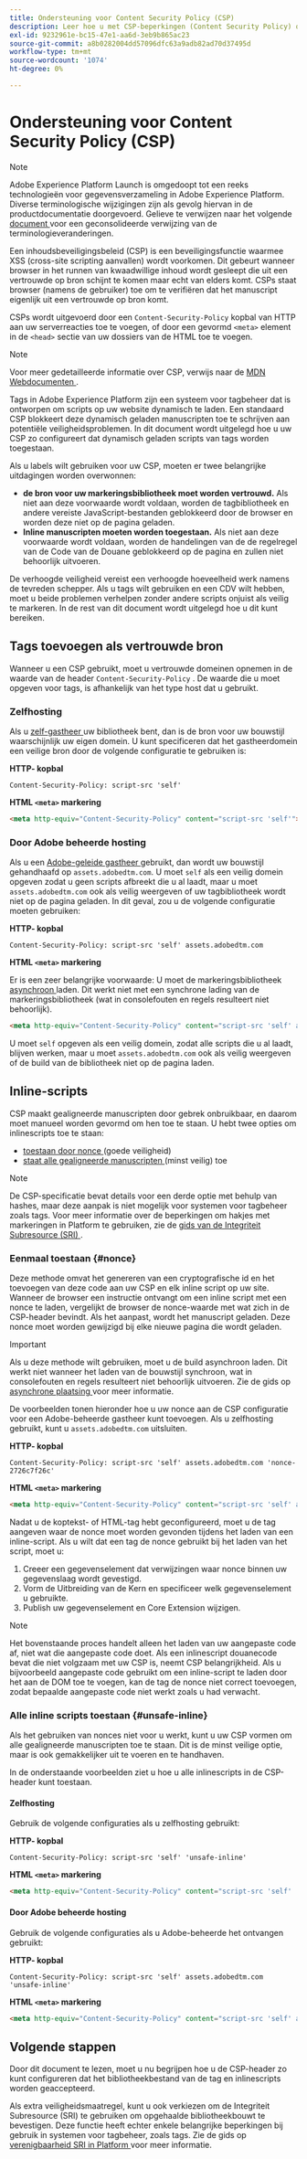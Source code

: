 ```yaml
---
title: Ondersteuning voor Content Security Policy (CSP)
description: Leer hoe u met CSP-beperkingen (Content Security Policy) omgaat wanneer u uw website integreert met tags in Adobe Experience Platform.
exl-id: 9232961e-bc15-47e1-aa6d-3eb9b865ac23
source-git-commit: a8b0282004dd57096dfc63a9adb82ad70d37495d
workflow-type: tm+mt
source-wordcount: '1074'
ht-degree: 0%

---
```


# Ondersteuning voor Content Security Policy (CSP)

>[!NOTE]
>
>Adobe Experience Platform Launch is omgedoopt tot een reeks technologieën voor gegevensverzameling in Adobe Experience Platform. Diverse terminologische wijzigingen zijn als gevolg hiervan in de productdocumentatie doorgevoerd. Gelieve te verwijzen naar het volgende [ document ](../../term-updates.md) voor een geconsolideerde verwijzing van de terminologieveranderingen.

Een inhoudsbeveiligingsbeleid (CSP) is een beveiligingsfunctie waarmee XSS (cross-site scripting aanvallen) wordt voorkomen. Dit gebeurt wanneer browser in het runnen van kwaadwillige inhoud wordt gesleept die uit een vertrouwde op bron schijnt te komen maar echt van elders komt. CSPs staat browser (namens de gebruiker) toe om te verifiëren dat het manuscript eigenlijk uit een vertrouwde op bron komt.

CSPs wordt uitgevoerd door een `Content-Security-Policy` kopbal van HTTP aan uw serverreacties toe te voegen, of door een gevormd `<meta>` element in de `<head>` sectie van uw dossiers van de HTML toe te voegen.

>[!NOTE]
>
> Voor meer gedetailleerde informatie over CSP, verwijs naar de [ MDN Webdocumenten ](https://developer.mozilla.org/en-US/docs/Web/HTTP/CSP).

Tags in Adobe Experience Platform zijn een systeem voor tagbeheer dat is ontworpen om scripts op uw website dynamisch te laden. Een standaard CSP blokkeert deze dynamisch geladen manuscripten toe te schrijven aan potentiële veiligheidsproblemen. In dit document wordt uitgelegd hoe u uw CSP zo configureert dat dynamisch geladen scripts van tags worden toegestaan.

Als u labels wilt gebruiken voor uw CSP, moeten er twee belangrijke uitdagingen worden overwonnen:

* **de bron voor uw markeringsbibliotheek moet worden vertrouwd.** Als niet aan deze voorwaarde wordt voldaan, worden de tagbibliotheek en andere vereiste JavaScript-bestanden geblokkeerd door de browser en worden deze niet op de pagina geladen.
* **Inline manuscripten moeten worden toegestaan.** Als niet aan deze voorwaarde wordt voldaan, worden de handelingen van de de regelregel van de Code van de Douane geblokkeerd op de pagina en zullen niet behoorlijk uitvoeren.

De verhoogde veiligheid vereist een verhoogde hoeveelheid werk namens de tevreden schepper. Als u tags wilt gebruiken en een CDV wilt hebben, moet u beide problemen verhelpen zonder andere scripts onjuist als veilig te markeren. In de rest van dit document wordt uitgelegd hoe u dit kunt bereiken.

## Tags toevoegen als vertrouwde bron

Wanneer u een CSP gebruikt, moet u vertrouwde domeinen opnemen in de waarde van de header `Content-Security-Policy` . De waarde die u moet opgeven voor tags, is afhankelijk van het type host dat u gebruikt.

### Zelfhosting

Als u [ zelf-gastheer ](../publishing/hosts/self-hosting-libraries.md) uw bibliotheek bent, dan is de bron voor uw bouwstijl waarschijnlijk uw eigen domein. U kunt specificeren dat het gastheerdomein een veilige bron door de volgende configuratie te gebruiken is:

**HTTP- kopbal**

```http
Content-Security-Policy: script-src 'self'
```

**HTML `<meta>` markering**

```html
<meta http-equiv="Content-Security-Policy" content="script-src 'self'">
```

### Door Adobe beheerde hosting

Als u een [ Adobe-geleide gastheer ](../publishing/hosts/managed-by-adobe-host.md) gebruikt, dan wordt uw bouwstijl gehandhaafd op `assets.adobedtm.com`. U moet `self` als een veilig domein opgeven zodat u geen scripts afbreekt die u al laadt, maar u moet `assets.adobedtm.com` ook als veilig weergeven of uw tagbibliotheek wordt niet op de pagina geladen. In dit geval, zou u de volgende configuratie moeten gebruiken:

**HTTP- kopbal**

```http
Content-Security-Policy: script-src 'self' assets.adobedtm.com
```

**HTML `<meta>` markering**


Er is een zeer belangrijke voorwaarde: U moet de markeringsbibliotheek [ asynchroon ](./asynchronous-deployment.md) laden. Dit werkt niet met een synchrone lading van de markeringsbibliotheek (wat in consolefouten en regels resulteert niet behoorlijk).

```html
<meta http-equiv="Content-Security-Policy" content="script-src 'self' assets.adobedtm.com">
```

U moet `self` opgeven als een veilig domein, zodat alle scripts die u al laadt, blijven werken, maar u moet `assets.adobedtm.com` ook als veilig weergeven of de build van de bibliotheek niet op de pagina laden.

## Inline-scripts

CSP maakt gealigneerde manuscripten door gebrek onbruikbaar, en daarom moet manueel worden gevormd om hen toe te staan. U hebt twee opties om inlinescripts toe te staan:

* [ toestaan door nonce ](#nonce) (goede veiligheid)
* [ staat alle gealigneerde manuscripten ](#unsafe-inline) (minst veilig) toe

>[!NOTE]
>
>De CSP-specificatie bevat details voor een derde optie met behulp van hashes, maar deze aanpak is niet mogelijk voor systemen voor tagbeheer zoals tags. Voor meer informatie over de beperkingen om hakjes met markeringen in Platform te gebruiken, zie de [ gids van de Integriteit Subresource (SRI) ](./sri.md).

### Eenmaal toestaan {#nonce}

Deze methode omvat het genereren van een cryptografische id en het toevoegen van deze code aan uw CSP en elk inline script op uw site. Wanneer de browser een instructie ontvangt om een inline script met een nonce te laden, vergelijkt de browser de nonce-waarde met wat zich in de CSP-header bevindt. Als het aanpast, wordt het manuscript geladen. Deze nonce moet worden gewijzigd bij elke nieuwe pagina die wordt geladen.

>[!IMPORTANT]
>
>Als u deze methode wilt gebruiken, moet u de build asynchroon laden. Dit werkt niet wanneer het laden van de bouwstijl synchroon, wat in consolefouten en regels resulteert niet behoorlijk uitvoeren. Zie de gids op [ asynchrone plaatsing ](./asynchronous-deployment.md) voor meer informatie.

De voorbeelden tonen hieronder hoe u uw nonce aan de CSP configuratie voor een Adobe-beheerde gastheer kunt toevoegen. Als u zelfhosting gebruikt, kunt u `assets.adobedtm.com` uitsluiten.

**HTTP- kopbal**

```http
Content-Security-Policy: script-src 'self' assets.adobedtm.com 'nonce-2726c7f26c'
```

**HTML `<meta>` markering**

```html
<meta http-equiv="Content-Security-Policy" content="script-src 'self' assets.adobedtm.com 'nonce-2726c7f26c'">
```

Nadat u de koptekst- of HTML-tag hebt geconfigureerd, moet u de tag aangeven waar de nonce moet worden gevonden tijdens het laden van een inline-script. Als u wilt dat een tag de nonce gebruikt bij het laden van het script, moet u:

1. Creeer een gegevenselement dat verwijzingen waar nonce binnen uw gegevenslaag wordt gevestigd.
1. Vorm de Uitbreiding van de Kern en specificeer welk gegevenselement u gebruikte.
1. Publish uw gegevenselement en Core Extension wijzigen.

>[!NOTE]
>
>Het bovenstaande proces handelt alleen het laden van uw aangepaste code af, niet wat die aangepaste code doet. Als een inlinescript douanecode bevat die niet volgzaam met uw CSP is, neemt CSP belangrijkheid. Als u bijvoorbeeld aangepaste code gebruikt om een inline-script te laden door het aan de DOM toe te voegen, kan de tag de nonce niet correct toevoegen, zodat bepaalde aangepaste code niet werkt zoals u had verwacht.

### Alle inline scripts toestaan {#unsafe-inline}

Als het gebruiken van nonces niet voor u werkt, kunt u uw CSP vormen om alle gealigneerde manuscripten toe te staan. Dit is de minst veilige optie, maar is ook gemakkelijker uit te voeren en te handhaven.

In de onderstaande voorbeelden ziet u hoe u alle inlinescripts in de CSP-header kunt toestaan.

#### Zelfhosting

Gebruik de volgende configuraties als u zelfhosting gebruikt:

**HTTP- kopbal**

```http
Content-Security-Policy: script-src 'self' 'unsafe-inline'
```

**HTML `<meta>` markering**

```html
<meta http-equiv="Content-Security-Policy" content="script-src 'self' 'unsafe-inline'">
```

#### Door Adobe beheerde hosting

Gebruik de volgende configuraties als u Adobe-beheerde het ontvangen gebruikt:

**HTTP- kopbal**

```http
Content-Security-Policy: script-src 'self' assets.adobedtm.com 'unsafe-inline'
```

**HTML `<meta>` markering**

```html
<meta http-equiv="Content-Security-Policy" content="script-src 'self' assets.adobedtm.com 'unsafe-inline'">
```

## Volgende stappen

Door dit document te lezen, moet u nu begrijpen hoe u de CSP-header zo kunt configureren dat het bibliotheekbestand van de tag en inlinescripts worden geaccepteerd.

Als extra veiligheidsmaatregel, kunt u ook verkiezen om de Integriteit Subresource (SRI) te gebruiken om opgehaalde bibliotheekbouwt te bevestigen. Deze functie heeft echter enkele belangrijke beperkingen bij gebruik in systemen voor tagbeheer, zoals tags. Zie de gids op [ verenigbaarheid SRI in Platform ](./sri.md) voor meer informatie.

